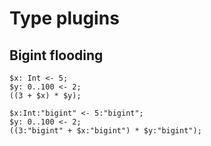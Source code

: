 # Type plugins

## Bigint flooding

```polygolf
$x: Int <- 5;
$y: 0..100 <- 2;
((3 + $x) * $y);
```

```polygolf types.floodBigints("int53",{"Assignment":"bigint","add":"bigint","mul":"bigint","pow":"bigint"})
$x:Int:"bigint" <- 5:"bigint";
$y: 0..100 <- 2;
((3:"bigint" + $x:"bigint") * $y:"bigint");
```
